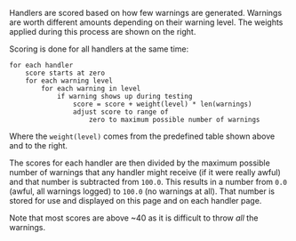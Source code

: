 Handlers are scored based on how few warnings are generated.
Warnings are worth different amounts depending on their warning level.
The weights applied during this process are shown on the right.

Scoring is done for all handlers at the same time:

```
for each handler
    score starts at zero
    for each warning level
        for each warning in level
            if warning shows up during testing
                score = score + weight(level) * len(warnings)
                adjust score to range of
                    zero to maximum possible number of warnings
```

Where the `weight(level)` comes from the predefined table shown above and to the right.

The scores for each handler are then divided by the maximum possible number
of warnings that any handler might receive (if it were really awful)
and that number is subtracted from `100.0`.
This results in a number from `0.0` (awful, all warnings logged) to `100.0` (no warnings at all).
That number is stored for use and displayed on this page and on each handler page.

Note that most scores are above ~40 as it is difficult to throw _all_ the warnings.
